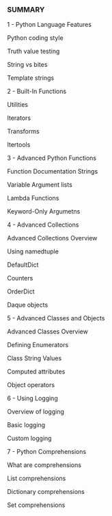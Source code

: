 ### SUMMARY

1 - Python Language Features

Python coding style

Truth value testing

String vs bites

Template strings


2 - Built-In Functions

Utilities

Iterators

Transforms

Itertools


3 - Advanced Python Functions

Function Documentation Strings

Variable Argument lists

Lambda Functions

Keyword-Only Argumetns


4 - Advanced Collections

Advanced Collections Overview

Using namedtuple

DefaultDict

Counters

OrderDict

Daque objects


5 - Advanced Classes and Objects

Advanced Classes Overview

Defining Enumerators

Class String Values

Computed attributes

Object operators


6 - Using Logging 

Overview of logging

Basic logging

Custom logging


7 - Python Comprehensions

What are comprehensions

List comprehensions

Dictionary comprehensions

Set comprehensions

